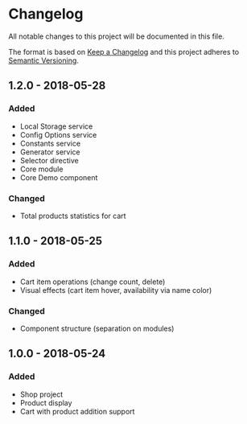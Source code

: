 # Changelog
All notable changes to this project will be documented in this file.

The format is based on [Keep a Changelog](http://keepachangelog.com/en/1.0.0/)
and this project adheres to [Semantic Versioning](http://semver.org/spec/v2.0.0.html).

## 1.2.0 - 2018-05-28
### Added
- Local Storage service
- Config Options service
- Constants service
- Generator service
- Selector directive
- Core module
- Core Demo component

### Changed
- Total products statistics for cart

## 1.1.0 - 2018-05-25
### Added
- Cart item operations (change count, delete)
- Visual effects (cart item hover, availability via name color)

### Changed
- Component structure (separation on modules)

## 1.0.0 - 2018-05-24
### Added
- Shop project
- Product display
- Cart with product addition support 